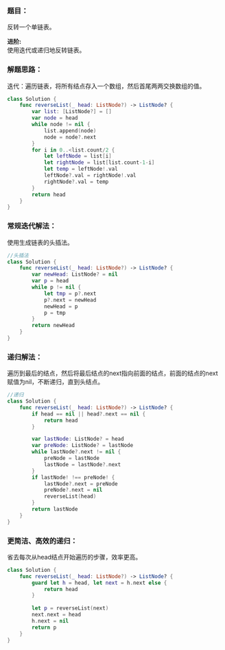 ### 题目：

反转一个单链表。

**进阶:**  
使用迭代或递归地反转链表。

### 解题思路：

迭代：遍历链表，将所有结点存入一个数组，然后首尾两两交换数组的值。

```swift
class Solution {
    func reverseList(_ head: ListNode?) -> ListNode? {
        var list: [ListNode?] = []
        var node = head
        while node != nil {
            list.append(node)
            node = node?.next
        }
        for i in 0..<list.count/2 {
            let leftNode = list[i]
            let rightNode = list[list.count-1-i]
            let temp = leftNode!.val
            leftNode?.val = rightNode!.val
            rightNode?.val = temp
        }
        return head
    }
}
```

### 常规迭代解法：

使用生成链表的头插法。

```swift
//头插法
class Solution {
    func reverseList(_ head: ListNode?) -> ListNode? {
        var newHead: ListNode? = nil
        var p = head
        while p != nil {
            let tmp = p?.next
            p?.next = newHead
            newHead = p
            p = tmp
        }
        return newHead
    }
}
```

### 递归解法：

遍历到最后的结点，然后将最后结点的next指向前面的结点，前面的结点的next赋值为nil，不断递归，直到头结点。

```swift
//递归
class Solution {
    func reverseList(_ head: ListNode?) -> ListNode? {
        if head == nil || head?.next == nil {
            return head
        }

        var lastNode: ListNode? = head
        var preNode: ListNode? = lastNode
        while lastNode?.next != nil {
            preNode = lastNode
            lastNode = lastNode?.next
        }
        if lastNode! !== preNode! {
            lastNode?.next = preNode
            preNode?.next = nil
            reverseList(head)
        }
        return lastNode
    }
}
```

### 更简洁、高效的递归：

省去每次从head结点开始遍历的步骤，效率更高。

```swift
class Solution {
    func reverseList(_ head: ListNode?) -> ListNode? {
        guard let h = head, let next = h.next else {
            return head
        }
        
        let p = reverseList(next)
        next.next = head
        h.next = nil
        return p
    }
}
```


